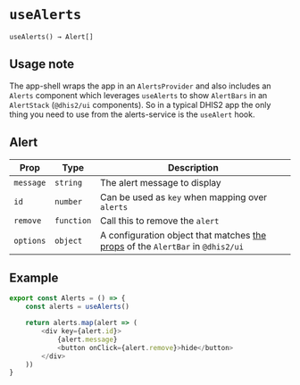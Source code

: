 # `useAlerts`

`useAlerts() → Alert[]`

## Usage note

The app-shell wraps the app in an `AlertsProvider` and also includes an `Alerts` component which leverages `useAlerts` to show `AlertBars` in an `AlertStack` (`@dhis2/ui` components). So in a typical DHIS2 app the only thing you need to use from the alerts-service is the `useAlert` hook.

## Alert

| Prop      | Type       | Description                                                                                                                                            |
| --------- | ---------- | ------------------------------------------------------------------------------------------------------------------------------------------------------ |
| `message` | `string`   | The alert message to display                                                                                                                           |
| `id`      | `number`   | Can be used as `key` when mapping over `alerts`                                                                                                        |
| `remove`  | `function` | Call this to remove the `alert`                                                                                                                        |
| `options` | `object`   | A configuration object that matches [the props](https://ui.dhis2.nu/#/api?id=coresrcalertbaralertbarproptypes-object) of the `AlertBar` in `@dhis2/ui` |

## Example

```js
export const Alerts = () => {
    const alerts = useAlerts()

    return alerts.map(alert => (
        <div key={alert.id}>
            {alert.message}
            <button onClick={alert.remove}>hide</button>
        </div>
    ))
}
```
